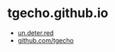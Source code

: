 # tgecho.github.io

- [un.deter.red](http://un.deter.red)
- [github.com/tgecho](http://github.com/tgecho/)
